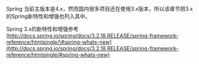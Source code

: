 Spring 当前主版本是4.x，然而国内很多项目还在使用3.x版本，所以该章节把3.x的Spring新特性和增强也列入其中。

Spring 3.x的新特性和增强参考[http://docs.spring.io/spring/docs/3.2.18.RELEASE/spring-framework-reference/htmlsingle/\#spring-whats-new](http://docs.spring.io/spring/docs/3.2.18.RELEASE/spring-framework-reference/htmlsingle/#spring-whats-new)

